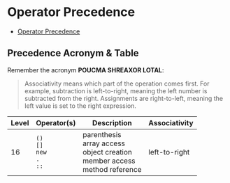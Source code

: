 # Operator Precedence

- [Operator Precedence](#operator-precedence)

## Precedence Acronym & Table

Remember the acronym **POUCMA SHREAXOR LOTAL**:

> Associativity means which part of the operation comes first.
> For example, subtraction is left-to-right, meaning the left number is subtracted from the right.
> Assignments are right-to-left, meaning the left value is set to the right expression.

| Level | Operator(s) | Description | Associativity |
| ----- | ----------- | ----------- | ------------- |
| 16 | `()`  <br> `[]`  <br> `new`  <br> `.`  <br> `::` | parenthesis <br> array access <br> object creation <br> member access <br> method reference | left-to-right |
